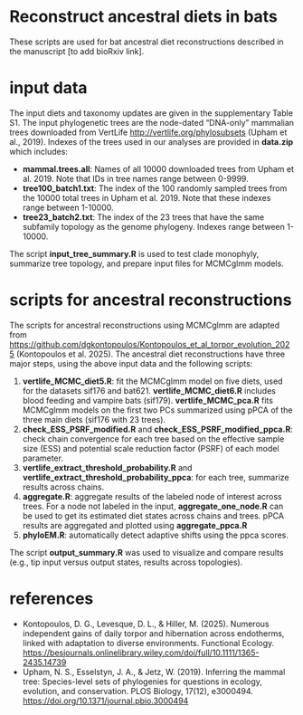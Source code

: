 # Reconstruct ancestral diets in bats
These scripts are used for bat ancestral diet reconstructions described in the manuscript [to add bioRxiv link]. 

# input data
The input diets and taxonomy updates are given in the supplementary Table S1. The input phylogenetic trees are the node-dated “DNA-only” mammalian trees downloaded from VertLife http://vertlife.org/phylosubsets (Upham et al., 2019). Indexes of the trees used in our analyses are provided in **data.zip** which includes: 
* **mammal.trees.all**: Names of all 10000 downloaded trees from Upham et al. 2019. Note that IDs in tree names range between 0-9999.
* **tree100_batch1.txt**: The index of the 100 randomly sampled trees from the 10000 total trees in Upham et al. 2019. Note that these indexes range between 1-10000.
* **tree23_batch2.txt**: The index of the 23 trees that have the same subfamily topology as the genome phylogeny. Indexes range between 1-10000.

The script **input_tree_summary.R** is used to test clade monophyly, summarize tree topology, and prepare input files for MCMCglmm models. 

# scripts for ancestral reconstructions 
The scripts for ancestral reconstructions using MCMCglmm are adapted from https://github.com/dgkontopoulos/Kontopoulos_et_al_torpor_evolution_2025 (Kontopoulos et al. 2025). The ancestral diet reconstructions have three major steps, using the above input data and the following scripts:
1. **vertlife_MCMC_diet5.R**: fit the MCMCglmm model on five diets, used for the datasets sif176 and bat621. **vertlife_MCMC_diet6.R** includes blood feeding and vampire bats (sif179). **vertlife_MCMC_pca.R** fits MCMCglmm models on the first two PCs summarized using pPCA of the three main diets (sif176 with 23 trees). 
2. **check_ESS_PSRF_modified.R** and **check_ESS_PSRF_modified_ppca.R**: check chain convergence for each tree based on the effective sample size (ESS) and potential scale reduction factor (PSRF) of each model parameter.
3. **vertlife_extract_threshold_probability.R** and **vertlife_extract_threshold_probability_ppca**: for each tree, summarize results across chains.
4. **aggregate.R**: aggregate results of the labeled node of interest across trees. For a node not labeled in the input, **aggregate_one_node.R** can be used to get its estimated diet states across chains and trees. pPCA results are aggregated and plotted using **aggregate_ppca.R**
5. **phyloEM.R**: automatically detect adaptive shifts using the ppca scores.

The script **output_summary.R** was used to visualize and compare results (e.g., tip input versus output states, results across topologies). 

# references
* Kontopoulos, D. G., Levesque, D. L., & Hiller, M. (2025). Numerous independent gains of daily torpor and hibernation across endotherms, linked with adaptation to diverse environments. Functional Ecology. https://besjournals.onlinelibrary.wiley.com/doi/full/10.1111/1365-2435.14739
* Upham, N. S., Esselstyn, J. A., & Jetz, W. (2019). Inferring the mammal tree: Species-level sets of phylogenies for questions in ecology, evolution, and conservation. PLOS Biology, 17(12), e3000494. https://doi.org/10.1371/journal.pbio.3000494 

